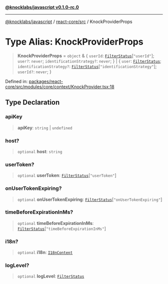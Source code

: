 [**@knocklabs/javascript v0.1.0-rc.0**](../../../README.md)

***

[@knocklabs/javascript](../../../modules.md) / [react-core/src](../README.md) / KnockProviderProps

# Type Alias: KnockProviderProps

> **KnockProviderProps** = `object` & \{ `userId`: [`FilterStatus`](../../../react/src/variables/FilterStatus.md)\[`"userId"`\]; `user?`: `never`; `identificationStrategy?`: `never`; \} \| \{ `user`: [`FilterStatus`](../../../react/src/variables/FilterStatus.md); `identificationStrategy?`: [`FilterStatus`](../../../react/src/variables/FilterStatus.md)\[`"identificationStrategy"`\]; `userId?`: `never`; \}

Defined in: [packages/react-core/src/modules/core/context/KnockProvider.tsx:18](https://github.com/knocklabs/javascript/blob/main/packages/react-core/src/modules/core/context/KnockProvider.tsx#L18)

## Type Declaration

### apiKey

> **apiKey**: `string` \| `undefined`

### host?

> `optional` **host**: `string`

### userToken?

> `optional` **userToken**: [`FilterStatus`](../../../react/src/variables/FilterStatus.md)\[`"userToken"`\]

### onUserTokenExpiring?

> `optional` **onUserTokenExpiring**: [`FilterStatus`](../../../react/src/variables/FilterStatus.md)\[`"onUserTokenExpiring"`\]

### timeBeforeExpirationInMs?

> `optional` **timeBeforeExpirationInMs**: [`FilterStatus`](../../../react/src/variables/FilterStatus.md)\[`"timeBeforeExpirationInMs"`\]

### i18n?

> `optional` **i18n**: [`I18nContent`](../interfaces/I18nContent.md)

### logLevel?

> `optional` **logLevel**: [`FilterStatus`](../../../react/src/variables/FilterStatus.md)
